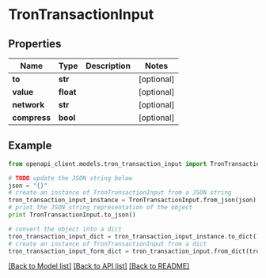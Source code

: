 # TronTransactionInput


## Properties
Name | Type | Description | Notes
------------ | ------------- | ------------- | -------------
**to** | **str** |  | [optional] 
**value** | **float** |  | [optional] 
**network** | **str** |  | [optional] 
**compress** | **bool** |  | [optional] 

## Example

```python
from openapi_client.models.tron_transaction_input import TronTransactionInput

# TODO update the JSON string below
json = "{}"
# create an instance of TronTransactionInput from a JSON string
tron_transaction_input_instance = TronTransactionInput.from_json(json)
# print the JSON string representation of the object
print TronTransactionInput.to_json()

# convert the object into a dict
tron_transaction_input_dict = tron_transaction_input_instance.to_dict()
# create an instance of TronTransactionInput from a dict
tron_transaction_input_form_dict = tron_transaction_input.from_dict(tron_transaction_input_dict)
```
[[Back to Model list]](../README.md#documentation-for-models) [[Back to API list]](../README.md#documentation-for-api-endpoints) [[Back to README]](../README.md)


